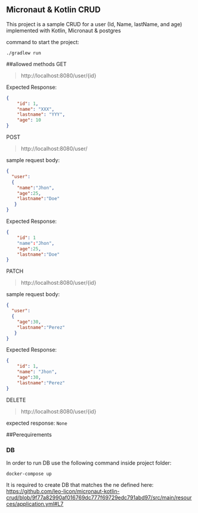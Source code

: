## Micronaut & Kotlin CRUD
This project is a sample CRUD for a user (Id, Name, lastName, and age) implemented with Kotlin, Micronaut & postgres

command to start the project:
```shell 
./gradlew run
```

##allowed methods
GET

> http://localhost:8080/user/{id}

Expected Response:
```json
{
    "id": 1,
    "name": "XXX",
    "lastname": "YYY",
    "age": 10
}
```
POST
> http://localhost:8080/user/

sample request body:
```json
{ 
  "user":
  {
    "name":"Jhon", 
    "age":25, 
    "lastname":"Doe"
   }
}
```
Expected Response:
```json
{
    "id": 1
    "name":"Jhon", 
    "age":25, 
    "lastname":"Doe"
}
```
PATCH
> http://localhost:8080/user/{id}

sample request body:
```json
{ 
  "user":
  {
    "age":30, 
    "lastname":"Perez"
   }
}
```
Expected Response:
``` json
{
    "id": 1,
    "name": "Jhon",
    "age":30, 
    "lastname":"Perez"
}
```
DELETE
>http://localhost:8080/user/{id}

expected response:
`None`


##Perequirements
### DB

In order to run DB use the following command inside project folder:
```shell
docker-compose up
```
It is required to create DB that matches the ne defined here:
https://github.com/leo-licon/micronaut-kotlin-crud/blob/9f77a82990af016769dc777f69729edc791abd97/src/main/resources/application.yml#L7  
